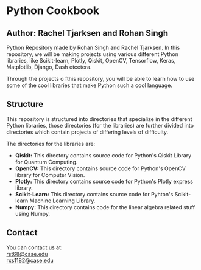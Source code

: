 # Python Cookbook
## Author: Rachel Tjarksen and Rohan Singh
Python Repository made by Rohan Singh and Rachel Tjarksen. In this repository, we will be making projects using various different Python libraries, like Scikit-learn, Plotly, Qiskit, OpenCV, Tensorflow, Keras, Matplotlib, Django, Dash etcetera.  

Through the projects o fthis repository, you will be able to learn how to use some of the cool libraries that make Python such a cool language.   

## Structure
This repository is structured into directories that specialize in the different Python libraries, those directories (for the libraries) are further divided into directories which contain projects of differing levels of difficulty.  

The directories for the libraries are:  
  - **Qiskit:** This directory contains source code for Python's Qiskit Library for Quantum Computing.  
  - **OpenCV:** This directory contains source code for Python's OpenCV library for Computer Vision.  
  - **Plotly:** This directory contains source code for Python's Plotly express library.  
  - **Scikit-Learn:** This directory contains source code for Pyhton's Scikit-learn Machine Learning Library.   
  - **Numpy:** This directory contains code for the linear algebra related stuff using Numpy.  
  
## Contact
You can contact us at:  
rst68@case.edu  
rxs1182@case.edu
